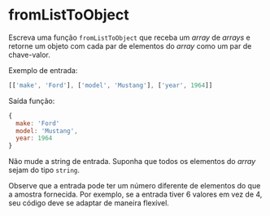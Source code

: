 # fromListToObject

Escreva uma função `fromListToObject` que receba um _array_ de _arrays_ e retorne um objeto com cada par de elementos do _array_ como um par de chave-valor.

Exemplo de entrada:

```javascript
[['make', 'Ford'], ['model', 'Mustang'], ['year', 1964]]
```

Saída função:

```javascript
{
  make: 'Ford'
  model: 'Mustang',
  year: 1964
}
```

Não mude a string de entrada. Suponha que todos os elementos do _array_ sejam do tipo `string`.

Observe que a entrada pode ter um número diferente de elementos do que a amostra fornecida. Por exemplo, se a entrada tiver 6 valores em vez de 4, seu código deve se adaptar de maneira flexível.

